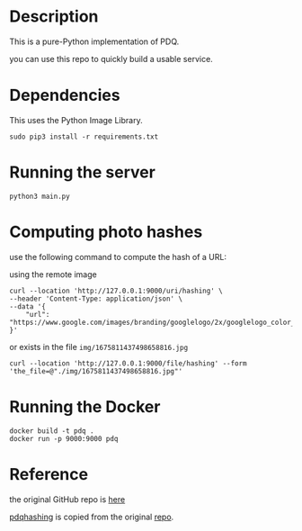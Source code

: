 # Description

This is a pure-Python implementation of PDQ.

you can use this repo to quickly build a usable service.

# Dependencies

This uses the Python Image Library.

```
sudo pip3 install -r requirements.txt
```

# Running the server

```shell
python3 main.py
```

# Computing photo hashes

use the following command to compute the hash of a URL:

using the remote image

```shell
curl --location 'http://127.0.0.1:9000/uri/hashing' \
--header 'Content-Type: application/json' \
--data '{
    "url": "https://www.google.com/images/branding/googlelogo/2x/googlelogo_color_92x30dp.png"
}'
```

or exists in the file `img/1675811437498658816.jpg`

```shell
curl --location 'http://127.0.0.1:9000/file/hashing' --form 'the_file=@"./img/1675811437498658816.jpg"'
```

# Running the Docker

```shell
docker build -t pdq .
docker run -p 9000:9000 pdq
```

# Reference

the original GitHub repo is [here](https://github.com/facebook/ThreatExchange)

[pdqhashing](./pdqhashing) is copied from the original [repo](https://github.com/facebook/ThreatExchange/tree/0a306c98fc67c0f9dfe57d0f7896af4540b8c692/pdq/python).
